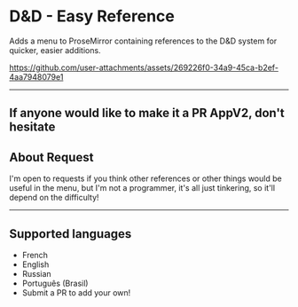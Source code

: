 # D&D - Easy Reference
Adds a menu to ProseMirror containing references to the D&D system for quicker, easier additions.

https://github.com/user-attachments/assets/269226f0-34a9-45ca-b2ef-4aa7948079e1

---
## If anyone would like to make it a PR AppV2, don't hesitate

## About Request
I'm open to requests if you think other references or other things would be useful in the menu, but I'm not a programmer, it's all just tinkering, so it'll depend on the difficulty!

---

## Supported languages
- French
- English
- Russian
- Português (Brasil)
- Submit a PR to add your own!
